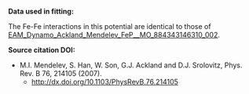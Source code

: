 **Data used in fitting:**

The Fe-Fe interactions in this potential are identical to those of [EAM_Dynamo_Ackland_Mendelev_FeP__MO_884343146310_002](https://openkim.org/cite/MO_884343146310_002).

**Source citation DOI:**

* M.I. Mendelev, S. Han, W. Son, G.J. Ackland and D.J. Srolovitz, Phys. Rev. B 76, 214105 (2007).
    - http://dx.doi.org/10.1103/PhysRevB.76.214105
